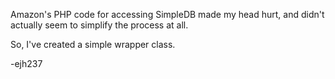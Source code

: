 Amazon's PHP code for accessing SimpleDB made my head hurt, and didn't actually seem to simplify the process at all.

So, I've created a simple wrapper class.

-ejh237